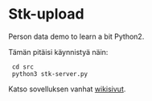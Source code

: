 # Stk-upload
Person data demo to learn a bit Python2.

Tämän pitäisi käynnistyä näin:

     cd src
     python3 stk-server.py

Katso sovelluksen vanhat <a href="https://github.com/Taapeli/Persdemo/wiki">wikisivut</a>.
